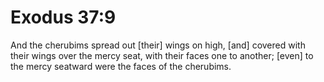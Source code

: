# Exodus 37:9

And the cherubims spread out [their] wings on high, [and] covered with their wings over the mercy seat, with their faces one to another; [even] to the mercy seatward were the faces of the cherubims.